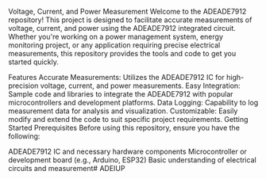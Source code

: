 Voltage, Current, and Power Measurement Welcome to the ADEADE7912 repository! This project is designed to facilitate accurate measurements of voltage, current, and power using the ADEADE7912 integrated circuit. Whether you're working on a power management system, energy monitoring project, or any application requiring precise electrical measurements, this repository provides the tools and code to get you started quickly.

Features Accurate Measurements: Utilizes the ADEADE7912 IC for high-precision voltage, current, and power measurements. Easy Integration: Sample code and libraries to integrate the ADEADE7912 with popular microcontrollers and development platforms. Data Logging: Capability to log measurement data for analysis and visualization. Customizable: Easily modify and extend the code to suit specific project requirements. Getting Started Prerequisites Before using this repository, ensure you have the following:

ADEADE7912 IC and necessary hardware components Microcontroller or development board (e.g., Arduino, ESP32) Basic understanding of electrical circuits and measurement# ADEIUP
